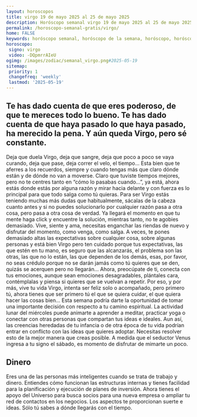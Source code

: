 ```yaml
---
layout: horoscopos
title: virgo 19 de mayo 2025 al 25 de mayo 2025 
description: Horóscopo semanal virgo 19 de mayo 2025 al 25 de mayo 2025. Te has dado cuenta de que eres poderoso, de que te mereces todo lo bueno. Te has dado cuenta de que haya pasado lo que haya pasado, ha merecido la pena. Y aún queda Virgo, pero sé constante.
permalink: /horoscopo-semanal-gratis/virgo/
home: FALSE
keywords: horóscopo semanal, horóscopo de la semana, horóscopo, horóscopo gratis,horóscopos, horóscopo esperanza gracia, horoscopos virgo la semana, horóscopos gratis, Tarot, Astrologia, Zodíaco, virgo, horoscopo gratis, semanal
horoscopo:
 signo: virgo
 video: -DQpmrrAIeU
ogimg: /images/zodiac/semanal_virgo.png#2025-05-19
sitemap:
 priority: 1
 changefreq: 'weekly'
 lastmod: '2025-05-19'
---
```




## Te has dado cuenta de que eres poderoso, de que te mereces todo lo bueno. Te has dado cuenta de que haya pasado lo que haya pasado, ha merecido la pena. Y aún queda Virgo, pero sé constante.

Deja que duela Virgo, deja que sangre, deja que poco a poco se vaya curando, deja que pase, deja correr el velo, el tiempo… Esta bien que te aferres a los recuerdos, siempre y cuando tengas más que claro dónde están y de dónde no van a moverse. Claro que tuviste tiempos mejores, pero no te centres tanto en “cómo lo pasabas cuando…”, ya está, ahora estás donde estás por alguna razón y mirar hacia delante y con fuerza es lo principal para que todo salga como tú quieras. Para ser Virgo estás teniendo muchas más dudas que habitualmente, sácalas de la cabeza cuanto antes y si no puedes solucionarlo por cualquier razón pasa a otra cosa, pero pasa a otra cosa de verdad. Ya llegará el momento en que tu mente haga click y encuentre la solución, mientras tanto, no te agobies demasiado. Vive, siente y ama, necesitas enganchar las riendas de nuevo y disfrutar del momento, como venga, como salga. A veces, te pones demasiado altas las expectativas sobre cualquier cosa, sobre algunas personas y está bien Virgo pero ten cuidado porque tus expectativas, las que estén en tu mano, es seguro que las alcanzarás, el problema son las otras, las que no lo están, las que dependen de los demás, esas, por favor, no seas crédulo porque no se darán jamás como tú quieres que se den, quizás se acerquen pero no llegarán… Ahora, preocúpate de ti, conecta con tus emociones, aunque sean emociones desagradables, plántales cara, contémplalas y piensa si quieres que se vuelvan a repetir. Por eso, y por más, vive tu vida Virgo, intenta ser feliz solo o acompañado, pero primero tú, ahora tienes que ser primero tú el que se quiera cuidar, el que quiera hacer las cosas bien…
Esta semana podría darte la oportunidad de tomar una importante decisión con respecto a tu camino espiritual. La actividad lunar del miércoles puede animarte a aprender a meditar, practicar yoga o conectar con otras personas que compartan tus ideas e ideales. Aun así, las creencias heredadas de tu infancia o de otra época de tu vida podrían entrar en conflicto con las ideas que quieres adoptar. Necesitas resolver esto de la mejor manera que creas posible. A medida que el seductor Venus ingresa a tu signo el sábado, es momento de disfrutar de mimarte un poco.

## Dinero

Eres una de las personas más inteligentes cuando se trata de trabajo y dinero. Entiendes cómo funcionan las estructuras internas y tienes facilidad para la planificación y ejecución de planes de inversión. Ahora tienes el apoyo del Universo para busca socios para una nueva empresa o ampliar tu red de contactos en los negocios. Los aspectos te proporcionan suerte e ideas. Sólo tú sabes a dónde llegarás con el tiempo.